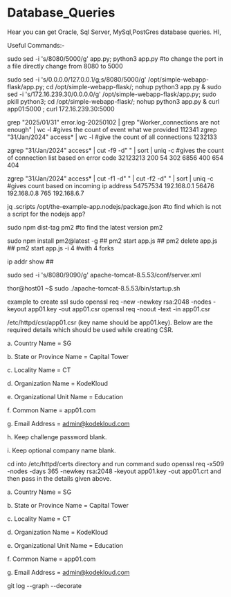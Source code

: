# Database_Queries
Hear you can get Oracle, Sql Server, MySql,PostGres database queries.
HI,

Useful Commands:-

sudo sed -i 's/8080/5000/g' app.py; python3 app.py #to change the port in a file directly change from 8080 to 5000

sudo sed -i 's/0.0.0.0/127.0.0.1/g;s/8080/5000/g' /opt/simple-webapp-flask/app.py;
cd /opt/simple-webapp-flask/; nohup python3 app.py &
sudo sed -i 's/172.16.239.30/0.0.0.0/g' /opt/simple-webapp-flask/app.py; sudo pkill python3; cd /opt/simple-webapp-flask/; nohup python3 app.py &
curl app01:5000 ; curl 172.16.239.30:5000



grep "2025/01/31" error.log-20250102 | grep "Worker_connections are not enough" | wc -l #gives the count of event what we provided
112341 
zgrep "31/Jan/2024" access* | wc -l #give the count of all connections
1232133

zgrep "31/Jan/2024" access* | cut -f9 -d" " | sort | uniq -c #gives the count of connection list based on error code
32123213 200
54       302
6856     400
654      404

zgrep "31/Jan/2024" access* | cut -f1 -d" " | cut -f2 -d" " | sort | uniq -c #gives count based on incoming ip address
54757534  192.168.0.1
56476     192.168.0.8
765       192.168.6.7


jq .scripts /opt/the-example-app.nodejs/package.json #to find which is not a script for the nodejs app?

sudo npm dist-tag pm2  #to find the latest version pm2

sudo npm install pm2@latest -g ## pm2 start app.js ## pm2 delete app.js ## pm2 start app.js -i 4 #with 4 forks

ip addr show ## 

sudo sed -i 's/8080/9090/g' apache-tomcat-8.5.53/conf/server.xml  

thor@host01 ~$ sudo ./apache-tomcat-8.5.53/bin/startup.sh




example to create ssl
sudo openssl req -new -newkey rsa:2048 -nodes -keyout app01.key -out app01.csr
openssl req  -noout -text -in app01.csr

/etc/httpd/csr/app01.csr (key name should be app01.key). Below are the required details which should be used while creating CSR.


a. Country Name = SG

b. State or Province Name = Capital Tower

c. Locality Name = CT

d. Organization Name = KodeKloud

e. Organizational Unit Name = Education

f. Common Name = app01.com

g. Email Address = admin@kodekloud.com

h. Keep challenge password blank.

i. Keep optional company name blank.



cd into /etc/httpd/certs directory and run command sudo openssl req -x509 -nodes -days 365 -newkey rsa:2048 -keyout app01.key -out app01.crt and then pass in the details given above.

a. Country Name = SG

b. State or Province Name = Capital Tower

c. Locality Name = CT

d. Organization Name = KodeKloud

e. Organizational Unit Name = Education

f. Common Name = app01.com

g. Email Address = admin@kodekloud.com

git log --graph --decorate
